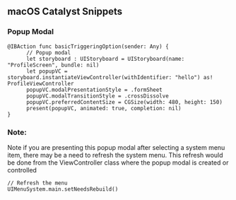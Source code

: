 ## macOS Catalyst Snippets
### Popup Modal
````
@IBAction func basicTriggeringOption(sender: Any) {
      // Popup modal
      let storyboard : UIStoryboard = UIStoryboard(name: "ProfileScreen", bundle: nil)
      let popupVC = storyboard.instantiateViewController(withIdentifier: "hello") as! ProfileViewController
      popupVC.modalPresentationStyle = .formSheet
      popupVC.modalTransitionStyle = .crossDissolve
      popupVC.preferredContentSize = CGSize(width: 480, height: 150)
      present(popupVC, animated: true, completion: nil)
}
````
### Note:
Note if you are presenting this popup modal after selecting a system menu item, there may be a need to refresh the system menu.
This refresh would be done from the ViewController class where the popup modal is created or controlled

````
// Refresh the menu
UIMenuSystem.main.setNeedsRebuild()
````

